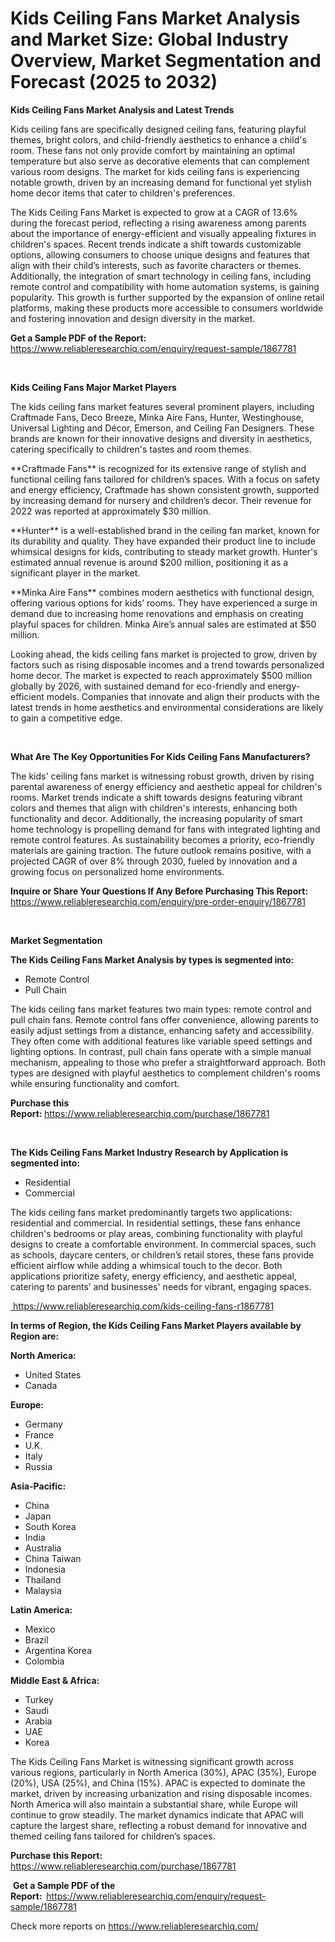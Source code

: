 <p><h1>Kids Ceiling Fans Market Analysis and Market Size: Global Industry Overview, Market Segmentation and Forecast (2025 to 2032)</h1></p><p><strong>Kids Ceiling Fans Market Analysis and Latest Trends</strong></p>
<p><p>Kids ceiling fans are specifically designed ceiling fans, featuring playful themes, bright colors, and child-friendly aesthetics to enhance a child's room. These fans not only provide comfort by maintaining an optimal temperature but also serve as decorative elements that can complement various room designs. The market for kids ceiling fans is experiencing notable growth, driven by an increasing demand for functional yet stylish home decor items that cater to children's preferences.</p><p>The Kids Ceiling Fans Market is expected to grow at a CAGR of 13.6% during the forecast period, reflecting a rising awareness among parents about the importance of energy-efficient and visually appealing fixtures in children's spaces. Recent trends indicate a shift towards customizable options, allowing consumers to choose unique designs and features that align with their child’s interests, such as favorite characters or themes. Additionally, the integration of smart technology in ceiling fans, including remote control and compatibility with home automation systems, is gaining popularity. This growth is further supported by the expansion of online retail platforms, making these products more accessible to consumers worldwide and fostering innovation and design diversity in the market.</p></p>
<p><strong>Get a Sample PDF of the Report:&nbsp;</strong> <a href="https://www.reliableresearchiq.com/enquiry/request-sample/1867781?utm_campaign=2783&utm_medium=2&utm_source=Github&utm_content=ia&utm_term=05042025&utm_id=kids-ceiling-fans">https://www.reliableresearchiq.com/enquiry/request-sample/1867781</a></p>
<p>&nbsp;</p>
<p><strong>Kids Ceiling Fans Major Market Players</strong></p>
<p><p>The kids ceiling fans market features several prominent players, including Craftmade Fans, Deco Breeze, Minka Aire Fans, Hunter, Westinghouse, Universal Lighting and Décor, Emerson, and Ceiling Fan Designers. These brands are known for their innovative designs and diversity in aesthetics, catering specifically to children's tastes and room themes.</p><p>**Craftmade Fans** is recognized for its extensive range of stylish and functional ceiling fans tailored for children’s spaces. With a focus on safety and energy efficiency, Craftmade has shown consistent growth, supported by increasing demand for nursery and children’s decor. Their revenue for 2022 was reported at approximately $30 million.</p><p>**Hunter** is a well-established brand in the ceiling fan market, known for its durability and quality. They have expanded their product line to include whimsical designs for kids, contributing to steady market growth. Hunter's estimated annual revenue is around $200 million, positioning it as a significant player in the market.</p><p>**Minka Aire Fans** combines modern aesthetics with functional design, offering various options for kids’ rooms. They have experienced a surge in demand due to increasing home renovations and emphasis on creating playful spaces for children. Minka Aire’s annual sales are estimated at $50 million.</p><p>Looking ahead, the kids ceiling fans market is projected to grow, driven by factors such as rising disposable incomes and a trend towards personalized home decor. The market is expected to reach approximately $500 million globally by 2026, with sustained demand for eco-friendly and energy-efficient models. Companies that innovate and align their products with the latest trends in home aesthetics and environmental considerations are likely to gain a competitive edge.</p></p>
<p>&nbsp;</p>
<p><strong>What Are The Key Opportunities For Kids Ceiling Fans Manufacturers?</strong></p>
<p><p>The kids' ceiling fans market is witnessing robust growth, driven by rising parental awareness of energy efficiency and aesthetic appeal for children's rooms. Market trends indicate a shift towards designs featuring vibrant colors and themes that align with children's interests, enhancing both functionality and decor. Additionally, the increasing popularity of smart home technology is propelling demand for fans with integrated lighting and remote control features. As sustainability becomes a priority, eco-friendly materials are gaining traction. The future outlook remains positive, with a projected CAGR of over 8% through 2030, fueled by innovation and a growing focus on personalized home environments.</p></p>
<p><strong>Inquire or Share Your Questions If Any Before Purchasing This Report:</strong> <a href="https://www.reliableresearchiq.com/enquiry/pre-order-enquiry/1867781?utm_campaign=2783&utm_medium=2&utm_source=Github&utm_content=ia&utm_term=05042025&utm_id=kids-ceiling-fans">https://www.reliableresearchiq.com/enquiry/pre-order-enquiry/1867781</a></p>
<p>&nbsp;</p>
<p><strong>Market Segmentation</strong></p>
<p><strong>The Kids Ceiling Fans Market Analysis by types is segmented into:</strong></p>
<p><ul><li>Remote Control</li><li>Pull Chain</li></ul></p>
<p><p>The kids ceiling fans market features two main types: remote control and pull chain fans. Remote control fans offer convenience, allowing parents to easily adjust settings from a distance, enhancing safety and accessibility. They often come with additional features like variable speed settings and lighting options. In contrast, pull chain fans operate with a simple manual mechanism, appealing to those who prefer a straightforward approach. Both types are designed with playful aesthetics to complement children's rooms while ensuring functionality and comfort.</p></p>
<p><strong>Purchase this Report:&nbsp;</strong><a href="https://www.reliableresearchiq.com/purchase/1867781?utm_campaign=2783&utm_medium=2&utm_source=Github&utm_content=ia&utm_term=05042025&utm_id=kids-ceiling-fans">https://www.reliableresearchiq.com/purchase/1867781</a></p>
<p>&nbsp;</p>
<p><strong>The Kids Ceiling Fans Market Industry Research by Application is segmented into:</strong></p>
<p><ul><li>Residential</li><li>Commercial</li></ul></p>
<p><p>The kids ceiling fans market predominantly targets two applications: residential and commercial. In residential settings, these fans enhance children's bedrooms or play areas, combining functionality with playful designs to create a comfortable environment. In commercial spaces, such as schools, daycare centers, or children’s retail stores, these fans provide efficient airflow while adding a whimsical touch to the decor. Both applications prioritize safety, energy efficiency, and aesthetic appeal, catering to parents’ and businesses' needs for vibrant, engaging spaces.</p></p>
<p><a href="https://www.reliableresearchiq.com/kids-ceiling-fans-r1867781?utm_campaign=2783&utm_medium=2&utm_source=Github&utm_content=ia&utm_term=05042025&utm_id=kids-ceiling-fans">&nbsp;https://www.reliableresearchiq.com/kids-ceiling-fans-r1867781</a></p>
<p><strong>In terms of Region, the Kids Ceiling Fans Market Players available by Region are:</strong></p>
<p>
    <p> <strong> North America: </strong>
        <ul>
            <li>United States</li>
            <li>Canada</li>
        </ul>
        </p> 
    <p> <strong> Europe: </strong>
        <ul>
            <li>Germany</li>
            <li>France</li>
            <li>U.K.</li>
            <li>Italy</li>
            <li>Russia</li>
        </ul>
        </p> 
    <p> <strong> Asia-Pacific: </strong>
        <ul>
            <li>China</li>
            <li>Japan</li>
            <li>South Korea</li>
            <li>India</li>
            <li>Australia</li>
            <li>China Taiwan</li>
            <li>Indonesia</li>
            <li>Thailand</li>
            <li>Malaysia</li>
        </ul>
        </p> 
    <p> <strong> Latin America: </strong>
        <ul>
            <li>Mexico</li>
            <li>Brazil</li>
            <li>Argentina Korea</li>
            <li>Colombia</li>
        </ul>
        </p> 
    <p> <strong> Middle East & Africa: </strong>
        <ul>
            <li>Turkey</li>
            <li>Saudi</li>
            <li>Arabia</li>
            <li>UAE</li>
            <li>Korea</li>
        </ul>
    </p>
    </p>
<p><p>The Kids Ceiling Fans Market is witnessing significant growth across various regions, particularly in North America (30%), APAC (35%), Europe (20%), USA (25%), and China (15%). APAC is expected to dominate the market, driven by increasing urbanization and rising disposable incomes. North America will also maintain a substantial share, while Europe will continue to grow steadily. The market dynamics indicate that APAC will capture the largest share, reflecting a robust demand for innovative and themed ceiling fans tailored for children’s spaces.</p></p>
<p><strong>Purchase this Report: </strong><a href="https://www.reliableresearchiq.com/purchase/1867781?utm_campaign=2783&utm_medium=2&utm_source=Github&utm_content=ia&utm_term=05042025&utm_id=kids-ceiling-fans">https://www.reliableresearchiq.com/purchase/1867781</a></p>
<p>&nbsp;<strong>Get a Sample PDF of the Report:&nbsp;&nbsp;</strong><a href="https://www.reliableresearchiq.com/enquiry/request-sample/1867781?utm_campaign=2783&utm_medium=2&utm_source=Github&utm_content=ia&utm_term=05042025&utm_id=kids-ceiling-fans">https://www.reliableresearchiq.com/enquiry/request-sample/1867781</a></p>
<p><strong></strong></p>
<p>Check more reports on <a href="https://www.reliableresearchiq.com/?utm_campaign=2783&utm_medium=2&utm_source=Github&utm_content=ia&utm_term=05042025&utm_id=kids-ceiling-fans">https://www.reliableresearchiq.com/</a></p>